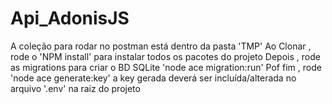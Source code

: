 # Api_AdonisJS

A coleção para rodar no postman está dentro da pasta 'TMP'
Ao Clonar , rode o 'NPM install' para instalar todos os pacotes do projeto
Depois , rode as migrations para criar o BD SQLite 'node ace migration:run'
Pof fim , rode 'node ace generate:key' a key gerada deverá ser incluída/alterada no arquivo '.env' na raiz do projeto
